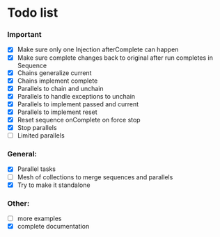 # Todo list

### Important
- [x] Make sure only one Injection afterComplete can happen
- [x] Make sure complete changes back to original after run completes in Sequence
- [x] Chains generalize current
- [x] Chains implement complete
- [x] Parallels to chain and unchain
- [x] Parallels to handle exceptions to unchain
- [x] Parallels to implement passed and current
- [x] Parallels to implement reset
- [x] Reset sequence onComplete on force stop
- [x] Stop parallels
- [ ] Limited parallels

### General:

- [x] Parallel tasks
- [ ] Mesh of collections to merge sequences and parallels
- [x] Try to make it standalone

### Other:

- [ ] more examples
- [x] complete documentation
